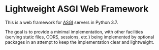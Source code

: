 # Lightweight ASGI Web Framework

This is a web framework for [ASGI](user-guide/asgi) servers in Python 3.7.

The goal is to provide a minimal implementation, with other facilities (serving
static files, CORS, sessions, etc.) being implemented by optional packages in an
attempt to keep the implementation clear and lightweight.
